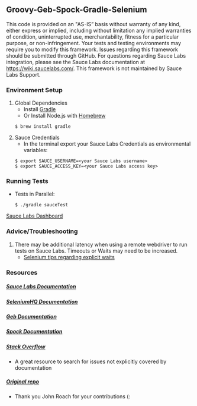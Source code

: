 ## Groovy-Geb-Spock-Gradle-Selenium

This code is provided on an "AS-IS” basis without warranty of any kind, either express or implied, including without limitation any implied warranties of condition, uninterrupted use, merchantability, fitness for a particular purpose, or non-infringement. Your tests and testing environments may require you to modify this framework. Issues regarding this framework should be submitted through GitHub. For questions regarding Sauce Labs integration, please see the Sauce Labs documentation at https://wiki.saucelabs.com/. This framework is not maintained by Sauce Labs Support.

### Environment Setup

1. Global Dependencies
    * Install [Gradle](https://gradle.org/)
    * Or Install Node.js with [Homebrew](http://brew.sh/)
    ```
    $ brew install gradle
    ```
2. Sauce Credentials
    * In the terminal export your Sauce Labs Credentials as environmental variables:
    ```
    $ export SAUCE_USERNAME=<your Sauce Labs username>
	$ export SAUCE_ACCESS_KEY=<your Sauce Labs access key>
    ```

### Running Tests

* Tests in Parallel:
	```
	$ ./gradle sauceTest
	```

[Sauce Labs Dashboard](https://saucelabs.com/beta/dashboard/)

### Advice/Troubleshooting

1. There may be additional latency when using a remote webdriver to run tests on Sauce Labs. Timeouts or Waits may need to be increased.
    * [Selenium tips regarding explicit waits](https://wiki.saucelabs.com/display/DOCS/Best+Practice%3A+Use+Explicit+Waits)

### Resources
##### [Sauce Labs Documentation](https://wiki.saucelabs.com/)

##### [SeleniumHQ Documentation](http://www.seleniumhq.org/docs/)

##### [Geb Documentation](http://www.gebish.org/manual/current/)

##### [Spock Documentation](http://spockframework.org/spock/docs/1.1-rc-2/index.html)

##### [Stack Overflow](http://stackoverflow.com/)
* A great resource to search for issues not explicitly covered by documentation

##### [Original repo](https://github.com/JohnRoach/Saucelabs-Geb-Spock-Groovy-Gradle)
* Thank you John Roach for your contributions (: